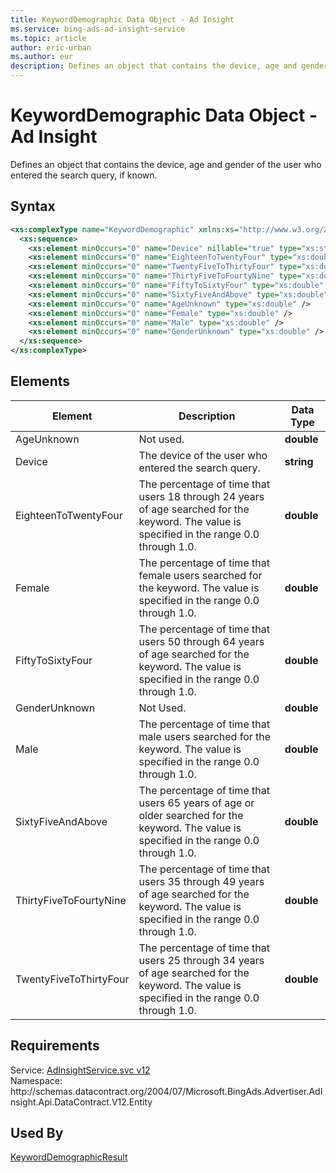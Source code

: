 ```yaml
---
title: KeywordDemographic Data Object - Ad Insight
ms.service: bing-ads-ad-insight-service
ms.topic: article
author: eric-urban
ms.author: eur
description: Defines an object that contains the device, age and gender of the user who entered the search query, if known.
---
```

# KeywordDemographic Data Object - Ad Insight
Defines an object that contains the device, age and gender of the user who entered the search query, if known.

## Syntax
```xml
<xs:complexType name="KeywordDemographic" xmlns:xs="http://www.w3.org/2001/XMLSchema">
  <xs:sequence>
    <xs:element minOccurs="0" name="Device" nillable="true" type="xs:string" />
    <xs:element minOccurs="0" name="EighteenToTwentyFour" type="xs:double" />
    <xs:element minOccurs="0" name="TwentyFiveToThirtyFour" type="xs:double" />
    <xs:element minOccurs="0" name="ThirtyFiveToFourtyNine" type="xs:double" />
    <xs:element minOccurs="0" name="FiftyToSixtyFour" type="xs:double" />
    <xs:element minOccurs="0" name="SixtyFiveAndAbove" type="xs:double" />
    <xs:element minOccurs="0" name="AgeUnknown" type="xs:double" />
    <xs:element minOccurs="0" name="Female" type="xs:double" />
    <xs:element minOccurs="0" name="Male" type="xs:double" />
    <xs:element minOccurs="0" name="GenderUnknown" type="xs:double" />
  </xs:sequence>
</xs:complexType>
```

## <a name="elements"></a>Elements


|Element|Description|Data Type|
|-----------|---------------|-------------|
|<a name="ageunknown"></a>AgeUnknown|Not used.|**double**|
|<a name="device"></a>Device|The device of the user who entered the search query.|**string**|
|<a name="eighteentotwentyfour"></a>EighteenToTwentyFour|The percentage of time that users 18 through 24 years of age searched for the keyword. The value is specified in the range 0.0 through 1.0.|**double**|
|<a name="female"></a>Female|The percentage of time that female users searched for the keyword. The value is specified in the range 0.0 through 1.0.|**double**|
|<a name="fiftytosixtyfour"></a>FiftyToSixtyFour|The percentage of time that users 50 through 64 years of age searched for the keyword. The value is specified in the range 0.0 through 1.0.|**double**|
|<a name="genderunknown"></a>GenderUnknown|Not Used.|**double**|
|<a name="male"></a>Male|The percentage of time that male users searched for the keyword. The value is specified in the range 0.0 through 1.0.|**double**|
|<a name="sixtyfiveandabove"></a>SixtyFiveAndAbove|The percentage of time that users 65 years of age or older searched for the keyword. The value is specified in the range 0.0 through 1.0.|**double**|
|<a name="thirtyfivetofourtynine"></a>ThirtyFiveToFourtyNine|The percentage of time that users 35 through 49 years of age searched for the keyword. The value is specified in the range 0.0 through 1.0.|**double**|
|<a name="twentyfivetothirtyfour"></a>TwentyFiveToThirtyFour|The percentage of time that users 25 through 34 years of age searched for the keyword. The value is specified in the range 0.0 through 1.0.|**double**|

## Requirements
Service: [AdInsightService.svc v12](https://adinsight.api.bingads.microsoft.com/Api/Advertiser/AdInsight/v12/AdInsightService.svc)  
Namespace: http\://schemas.datacontract.org/2004/07/Microsoft.BingAds.Advertiser.AdInsight.Api.DataContract.V12.Entity  

## Used By
[KeywordDemographicResult](keyworddemographicresult.md)  
